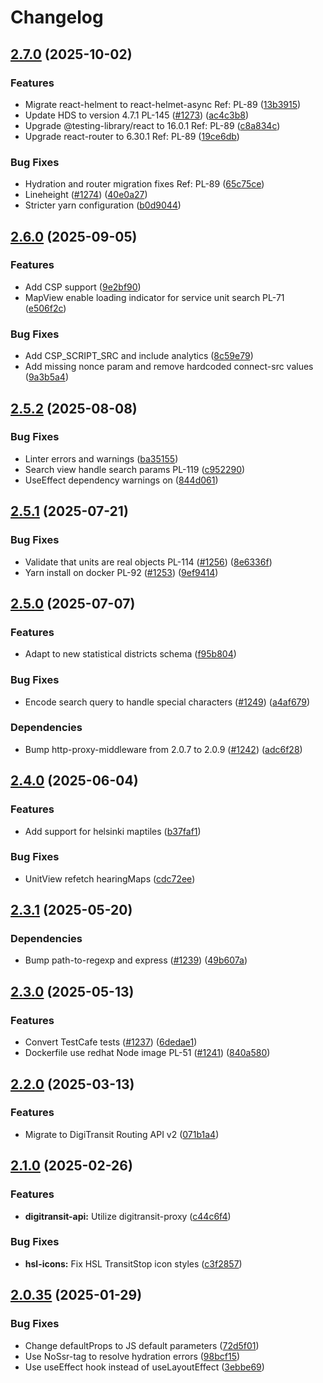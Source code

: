 # Changelog

## [2.7.0](https://github.com/City-of-Helsinki/servicemap-ui/compare/servicemap-ui-v2.6.0...servicemap-ui-v2.7.0) (2025-10-02)


### Features

* Migrate react-helment to react-helmet-async Ref: PL-89 ([13b3915](https://github.com/City-of-Helsinki/servicemap-ui/commit/13b39156d5635c18812b320c9bcb108bbc880f0c))
* Update HDS to version 4.7.1 PL-145 ([#1273](https://github.com/City-of-Helsinki/servicemap-ui/issues/1273)) ([ac4c3b8](https://github.com/City-of-Helsinki/servicemap-ui/commit/ac4c3b88cffab26b3a0c6f39036320b4ec130c4e))
* Upgrade @testing-library/react to 16.0.1 Ref: PL-89 ([c8a834c](https://github.com/City-of-Helsinki/servicemap-ui/commit/c8a834cd1358caa91c48031d3521401ee7783e10))
* Upgrade react-router to 6.30.1 Ref: PL-89 ([19ce6db](https://github.com/City-of-Helsinki/servicemap-ui/commit/19ce6db19a715746976475e4a5b049a755a39ccc))


### Bug Fixes

* Hydration and router migration fixes Ref: PL-89 ([65c75ce](https://github.com/City-of-Helsinki/servicemap-ui/commit/65c75ce0655a1ca40e16ed66608e3add2badb72f))
* Lineheight ([#1274](https://github.com/City-of-Helsinki/servicemap-ui/issues/1274)) ([40e0a27](https://github.com/City-of-Helsinki/servicemap-ui/commit/40e0a270836e73828718fcec2eae51121d93d297))
* Stricter yarn configuration ([b0d9044](https://github.com/City-of-Helsinki/servicemap-ui/commit/b0d904410a4e0bdfc59053cb7a2ed90ea118533f))

## [2.6.0](https://github.com/City-of-Helsinki/servicemap-ui/compare/servicemap-ui-v2.5.2...servicemap-ui-v2.6.0) (2025-09-05)


### Features

* Add CSP support ([9e2bf90](https://github.com/City-of-Helsinki/servicemap-ui/commit/9e2bf90bb6b4304a967545cb690f01df2bfa0fac))
* MapView enable loading indicator for service unit search PL-71 ([e506f2c](https://github.com/City-of-Helsinki/servicemap-ui/commit/e506f2cc8333271833b74f94b298e13c2811c5a1))


### Bug Fixes

* Add CSP_SCRIPT_SRC and include analytics ([8c59e79](https://github.com/City-of-Helsinki/servicemap-ui/commit/8c59e79b26484d3d5a49c8b8883e79650ba9e40b))
* Add missing nonce param and remove hardcoded connect-src values ([9a3b5a4](https://github.com/City-of-Helsinki/servicemap-ui/commit/9a3b5a494dbbdeb90d0eeb57dc9ac4e095c6d223))

## [2.5.2](https://github.com/City-of-Helsinki/servicemap-ui/compare/servicemap-ui-v2.5.1...servicemap-ui-v2.5.2) (2025-08-08)


### Bug Fixes

* Linter errors and warnings ([ba35155](https://github.com/City-of-Helsinki/servicemap-ui/commit/ba35155c1421c32af96cdca31f8ee667aa2d1b26))
* Search view handle search params PL-119 ([c952290](https://github.com/City-of-Helsinki/servicemap-ui/commit/c9522905dc30d7b6e37523e826374344ae13ea21))
* UseEffect dependency warnings on ([844d061](https://github.com/City-of-Helsinki/servicemap-ui/commit/844d061c800793b80d6b3ef7a79b96e4b611ad6a))

## [2.5.1](https://github.com/City-of-Helsinki/servicemap-ui/compare/servicemap-ui-v2.5.0...servicemap-ui-v2.5.1) (2025-07-21)


### Bug Fixes

* Validate that units are real objects PL-114 ([#1256](https://github.com/City-of-Helsinki/servicemap-ui/issues/1256)) ([8e6336f](https://github.com/City-of-Helsinki/servicemap-ui/commit/8e6336f283d227101cf218259a25409d1c3bf81e))
* Yarn install on docker PL-92 ([#1253](https://github.com/City-of-Helsinki/servicemap-ui/issues/1253)) ([9ef9414](https://github.com/City-of-Helsinki/servicemap-ui/commit/9ef9414ce4e677d45402ef88a95c9ae4473eee37))

## [2.5.0](https://github.com/City-of-Helsinki/servicemap-ui/compare/servicemap-ui-v2.4.0...servicemap-ui-v2.5.0) (2025-07-07)


### Features

* Adapt to new statistical districts schema ([f95b804](https://github.com/City-of-Helsinki/servicemap-ui/commit/f95b8049a9c8270cd585225fd8e648f61c20b225))


### Bug Fixes

* Encode search query to handle special characters ([#1249](https://github.com/City-of-Helsinki/servicemap-ui/issues/1249)) ([a4af679](https://github.com/City-of-Helsinki/servicemap-ui/commit/a4af679e7842dc662de6c7551aae568360355e95))


### Dependencies

* Bump http-proxy-middleware from 2.0.7 to 2.0.9 ([#1242](https://github.com/City-of-Helsinki/servicemap-ui/issues/1242)) ([adc6f28](https://github.com/City-of-Helsinki/servicemap-ui/commit/adc6f28fd025bc32e6f5cb0680443796c0ecb831))

## [2.4.0](https://github.com/City-of-Helsinki/servicemap-ui/compare/servicemap-ui-v2.3.1...servicemap-ui-v2.4.0) (2025-06-04)


### Features

* Add support for helsinki maptiles ([b37faf1](https://github.com/City-of-Helsinki/servicemap-ui/commit/b37faf1144998fee2cd95fdceb1deba2c4cd9f9a))


### Bug Fixes

* UnitView refetch hearingMaps ([cdc72ee](https://github.com/City-of-Helsinki/servicemap-ui/commit/cdc72eed0d82310d974ee6f131264984984fab60))

## [2.3.1](https://github.com/City-of-Helsinki/servicemap-ui/compare/servicemap-ui-v2.3.0...servicemap-ui-v2.3.1) (2025-05-20)


### Dependencies

* Bump path-to-regexp and express ([#1239](https://github.com/City-of-Helsinki/servicemap-ui/issues/1239)) ([49b607a](https://github.com/City-of-Helsinki/servicemap-ui/commit/49b607a55f55c5ec3670e16eedd2a223ea735ee6))

## [2.3.0](https://github.com/City-of-Helsinki/servicemap-ui/compare/servicemap-ui-v2.2.0...servicemap-ui-v2.3.0) (2025-05-13)


### Features

* Convert TestCafe tests ([#1237](https://github.com/City-of-Helsinki/servicemap-ui/issues/1237)) ([6dedae1](https://github.com/City-of-Helsinki/servicemap-ui/commit/6dedae1f7b6521aeddebd4742c73821209aca769))
* Dockerfile use redhat Node image PL-51 ([#1241](https://github.com/City-of-Helsinki/servicemap-ui/issues/1241)) ([840a580](https://github.com/City-of-Helsinki/servicemap-ui/commit/840a5802f52837db1982824d36e83f9585134d26))

## [2.2.0](https://github.com/City-of-Helsinki/servicemap-ui/compare/servicemap-ui-v2.1.0...servicemap-ui-v2.2.0) (2025-03-13)


### Features

* Migrate to DigiTransit Routing API v2 ([071b1a4](https://github.com/City-of-Helsinki/servicemap-ui/commit/071b1a417f380fc41faaf1230540a91fd30bf25f))

## [2.1.0](https://github.com/City-of-Helsinki/servicemap-ui/compare/servicemap-ui-v2.0.35...servicemap-ui-v2.1.0) (2025-02-26)


### Features

* **digitransit-api:** Utilize digitransit-proxy ([c44c6f4](https://github.com/City-of-Helsinki/servicemap-ui/commit/c44c6f46231f145496dfd095210e661a791a8a1c))


### Bug Fixes

* **hsl-icons:** Fix HSL TransitStop icon styles ([c3f2857](https://github.com/City-of-Helsinki/servicemap-ui/commit/c3f28575ffcfe6551280eed3293a810ed3b5504d))

## [2.0.35](https://github.com/City-of-Helsinki/servicemap-ui/compare/servicemap-ui-v2.0.34...servicemap-ui-v2.0.35) (2025-01-29)


### Bug Fixes

* Change defaultProps to JS default parameters ([72d5f01](https://github.com/City-of-Helsinki/servicemap-ui/commit/72d5f01ef6b1e32d8a5e39c02fcfb78e5c63d961))
* Use NoSsr-tag to resolve hydration errors ([98bcf15](https://github.com/City-of-Helsinki/servicemap-ui/commit/98bcf15d1510c174c26fe1f43924d1a721fa49d1))
* Use useEffect hook instead of useLayoutEffect ([3ebbe69](https://github.com/City-of-Helsinki/servicemap-ui/commit/3ebbe69c3030ff3239935f6f391892fe14a5b6cd))
